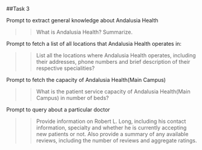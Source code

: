 ##Task 3

Prompt to extract general knowledge about Andalusia Health
>> What is Andalusia Health? Summarize.

Prompt to fetch a list of all locations that Andalusia Health operates in:
>> List all the locations where Andalusia Health operates, including their addresses, phone numbers and brief description of their respective specialities?

Prompt to fetch the capacity of Andalusia Health(Main Campus)
>> What is the patient service capacity of Andalusia Health(Main Campus) in number of beds?

Prompt to query about a particular doctor
>> Provide information on Robert L. Long, including his contact information, specialty and whether he is currently accepting new patients or not. Also provide a summary of any available reviews, including the number of reviews and aggregate ratings.

